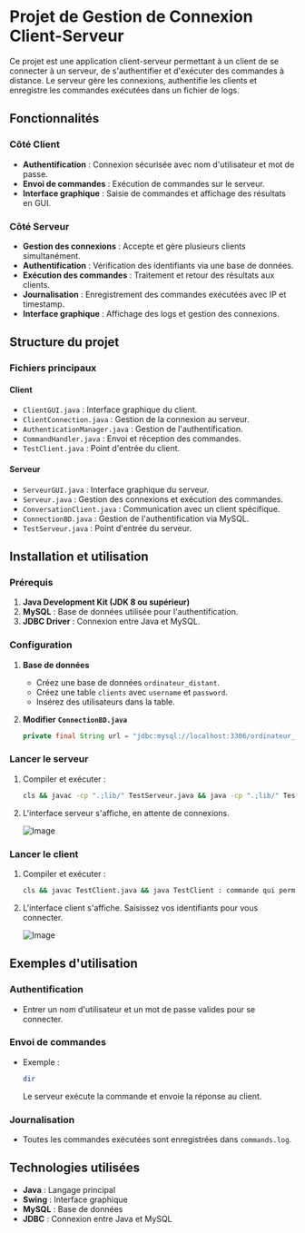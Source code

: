 # Projet de Gestion de Connexion Client-Serveur

Ce projet est une application client-serveur permettant à un client de se connecter à un serveur, de s'authentifier et d'exécuter des commandes à distance. Le serveur gère les connexions, authentifie les clients et enregistre les commandes exécutées dans un fichier de logs.


## Fonctionnalités

### Côté Client

- **Authentification** : Connexion sécurisée avec nom d'utilisateur et mot de passe.
- **Envoi de commandes** : Exécution de commandes sur le serveur.
- **Interface graphique** : Saisie de commandes et affichage des résultats en GUI.

### Côté Serveur

- **Gestion des connexions** : Accepte et gère plusieurs clients simultanément.
- **Authentification** : Vérification des identifiants via une base de données.
- **Exécution des commandes** : Traitement et retour des résultats aux clients.
- **Journalisation** : Enregistrement des commandes exécutées avec IP et timestamp.
- **Interface graphique** : Affichage des logs et gestion des connexions.

## **Structure du projet**

### **Fichiers principaux**

#### **Client**

- `ClientGUI.java` : Interface graphique du client.
- `ClientConnection.java` : Gestion de la connexion au serveur.
- `AuthenticationManager.java` : Gestion de l'authentification.
- `CommandHandler.java` : Envoi et réception des commandes.
- `TestClient.java` : Point d'entrée du client.

#### **Serveur**

- `ServeurGUI.java` : Interface graphique du serveur.
- `Serveur.java` : Gestion des connexions et exécution des commandes.
- `ConversationClient.java` : Communication avec un client spécifique.
- `ConnectionBD.java` : Gestion de l'authentification via MySQL.
- `TestServeur.java` : Point d'entrée du serveur.


## **Installation et utilisation**

### **Prérequis**

1. **Java Development Kit (JDK 8 ou supérieur)**
2. **MySQL** : Base de données utilisée pour l'authentification.
3. **JDBC Driver** : Connexion entre Java et MySQL.

### **Configuration**

1. **Base de données**

   - Créez une base de données `ordinateur_distant`.
   - Créez une table `clients` avec `username` et `password`.
   - Insérez des utilisateurs dans la table.

2. **Modifier**
**`ConnectionBD.java`**

   ```java
   private final String url = "jdbc:mysql://localhost:3306/ordinateur_distant";
   ```

### **Lancer le serveur**

1. Compiler et exécuter :
   ```bash
   cls && javac -cp ".;lib/" TestServeur.java && java -cp ".;lib/" TestServeur : commande qui permet d'executer le serveur
   ```
2. L'interface serveur s'affiche, en attente de connexions.

   ![Image](https://github.com/user-attachments/assets/bf642dc4-bb7f-4e2d-9698-6ede8a5a76c8)

### **Lancer le client**

1. Compiler et exécuter :
   ```bash
   cls && javac TestClient.java && java TestClient : commande qui permet d'executer le client
   ```
2. L'interface client s'affiche. Saisissez vos identifiants pour vous connecter.
   
   ![Image](https://github.com/user-attachments/assets/25aa13ee-8636-4d5d-87d8-04f39b63c3d1)


## **Exemples d'utilisation**

### **Authentification**

- Entrer un nom d'utilisateur et un mot de passe valides pour se connecter.

### **Envoi de commandes**

- Exemple :
  ```bash
  dir
  ```
  Le serveur exécute la commande et envoie la réponse au client.

### **Journalisation**

- Toutes les commandes exécutées sont enregistrées dans `commands.log`.


## **Technologies utilisées**

- **Java** : Langage principal
- **Swing** : Interface graphique
- **MySQL** : Base de données
- **JDBC** : Connexion entre Java et MySQL




